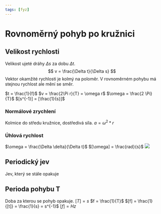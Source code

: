 ```yaml
---
tags: [fyz]
---
```

# Rovnoměrný pohyb po kružnici
## Velikost rychlosti
Velikost ujeté dráhy $\Delta s$ za dobu $\Delta t$.
$$
v = \frac{\Delta t}{\Delta s}
$$
Vektor okamžité rychlosti je kolmý na poloměr.
V rovnoměrném pohybu má stejnou rychlost ale mění se směr.

$t = \frac{1}{f}$
$v = \frac{2\Pi r}{T} = \omega r$
$\omega = \frac{2 \Pi}{T}$
$[s^{-1}] = [\frac{1}{s}]$

### Normálové zrychlení
Kolmice do středu kružnice, dostředivá síla.
$a = \omega^2 * r$
### Úhlová rychlost
$\omega = \frac{\Delta \delta}{\Delta t}$
$[\omega] = \frac{rad}{s}$
![](Pasted%20image%2020211203104325.png)
## Periodický jev
Jev, který se stále opakuje
## Perioda pohybu T
Doba za kterou se pohyb opakuje.
$[T]=s$
$f = \frac{1}{T}$
$[f] = \frac{1}{[t]} = \frac{1}{s} = s^{-1}$
$[f] = Hz$
